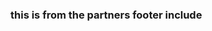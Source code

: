 ### this is from the partners footer include

<!-- also include speaker hall of fame or smth
{% include_relative partners-footer.md %} -->
